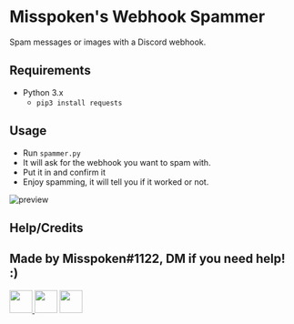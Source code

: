 # Misspoken's Webhook Spammer
Spam messages or images with a Discord webhook.

## Requirements
- Python 3.x
  - `pip3 install requests`

## Usage
- Run `spammer.py`
- It will ask for the webhook you want to spam with.
- Put it in and confirm it
- Enjoy spamming, it will tell you if it worked or not.

![preview](https://cdn.discordapp.com/attachments/806343766306324501/816487495029096508/WebhookSpammerTest.png)


## Help/Credits
Made by Misspoken#1122, DM if you need help! :)
------
<a href="https://twitter.com/sarcasticbeats"><img src="https://cdn2.iconfinder.com/data/icons/social-media-2285/512/1_Twitter3_colored_svg-128.png" width="40"> </a><a href="https://www.youtube.com/channel/UCmBZT8jrvTKZfEH52AVDpAw"><img src="https://cdn2.iconfinder.com/data/icons/social-media-icon-set-6/94/youtube-256.png" width="40"></a> <a href="https://discord.gg/E6pQteTBYp"><img src="https://cdn0.iconfinder.com/data/icons/free-social-media-set/24/discord-512.png" width="40"></a>
